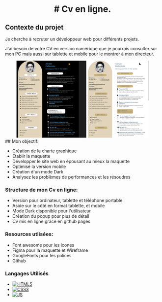 <h1 align="center"> # Cv en ligne.</h1>


## Contexte du projet 
Je cherche à recruter un développeur web pour différents projets.

J'ai besoin de votre CV en version numérique que je pourrais consulter sur mon PC mais aussi sur tablette et mobile pour le montrer à mon directeur.

<div align="center"> 
  <img src="images/maquette1.png" alt="Photo de mon cv version ordinateur" height="250px" >
  </div>
## Mon objectif: 

<ul>
<li>Création de la charte graphique</li>
<li>Établir la maquette</li>
<li>Développer le site web en épousant au mieux la maquette</li>
<li>Optimisé la version mobile</li>
<li>Création d'un mode Dark</li>
<li>Analysez les problèmes de performances et les résoudres</li>
</ul>

### Structure de mon Cv en ligne:

<ul>
<li>Version pour ordinateur, tablette et téléphone portable </li>
<li>Aside sur le côté en format tablette, et mobile</li>
<li>Mode Dark disponible pour l'utilisateur</li>
<li>Création du popup pour plus de détail</li>
<li>Cv mis en ligne grâce en github pages</li>
</ul>

### Resources utlisées: 

<ul>
<li>Font awesome pour les icones</li>
<li>Figma pour la maquette et Wireframe</li>
<li>GoogleFonts pour les polices</li>
<li>Github</li>
</ul>

### Langages Utilisés

* [![HTML5][html.com]][html-url]
* [![CSS3][css.com]][css-url]
* [![JS][js.com]][js-url]


[html.com]: https://img.shields.io/badge/html5-%23E34F26.svg?style=for-the-badge&logo=html5&logoColor=white
[html-url]: https://html.com/
[css.com]: https://img.shields.io/badge/css3-%231572B6.svg?style=for-the-badge&logo=css3&logoColor=white
[css-url]: https://www.w3.org/Style/CSS/
[react.com]: https://img.shields.io/badge/React-20232A?style=for-the-badge&logo=react&logoColor=61DAFB
[react-url]: https://fr.reactjs.org/
[js.com]: https://img.shields.io/badge/JavaScript-323330?style=for-the-badge&logo=javascript&logoColor=F7DF1E
[js-url]: https://developer.mozilla.org/fr/docs/Web/JavaScript
[sass.com]: https://img.shields.io/badge/SASS-hotpink.svg?style=for-the-badge&logo=SASS&logoColor=white
[sass-url]: https://sass-lang.com/
